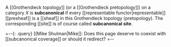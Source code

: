 A [[Grothendieck topology]] (or a [[Grothendieck pretopology]]) on a category $X$ is __subcanonical__ if every [[representable functor|representable]] [[presheaf]] is a [[sheaf]] in this Grothendieck topology (pretopology). The corresponding [[site]] is of course called __subcanonical site__.

+--{: .query}
[[Mike Shulman|Mike]]: Does this page deserve to coexist with [[subcanonical coverage]] or should it redirect?
=--
